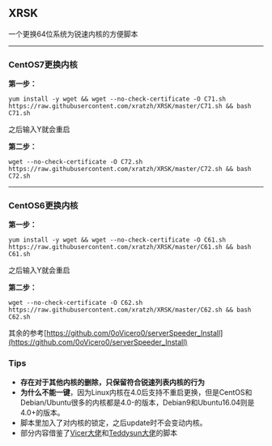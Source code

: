 ## XRSK
一个更换64位系统为锐速内核的方便脚本

---
### CentOS7更换内核
**第一步：**
```
yum install -y wget && wget --no-check-certificate -O C71.sh https://raw.githubusercontent.com/xratzh/XRSK/master/C71.sh && bash C71.sh
```
之后输入Y就会重启

**第二步：**
```
wget --no-check-certificate -O C72.sh https://raw.githubusercontent.com/xratzh/XRSK/master/C72.sh && bash C72.sh
```

---
### CentOS6更换内核
**第一步：**
```
yum install -y wget && wget --no-check-certificate -O C61.sh https://raw.githubusercontent.com/xratzh/XRSK/master/C61.sh && bash C61.sh
```
之后输入Y就会重启

**第二步：**
```
wget --no-check-certificate -O C62.sh https://raw.githubusercontent.com/xratzh/XRSK/master/C62.sh && bash C62.sh
```

其余的参考[https://github.com/0oVicero0/serverSpeeder_Install](https://github.com/0oVicero0/serverSpeeder_Install)
### Tips
- **存在对于其他内核的删除，只保留符合锐速列表内核的行为**
- **为什么不能一键**，因为Linux内核在4.0后支持不重启更换，但是CentOS和Debian/Ubuntu很多的内核都是4.0-的版本，Debian9和Ubuntu16.04则是4.0+的版本。
- 脚本里加入了对内核的锁定，之后update时不会变动内核。  
- 部分内容借鉴了[Vicer大佬](https://moeclub.org/2017/06/24/278/)和[Teddysun大佬](https://github.com/teddysun)的脚本
